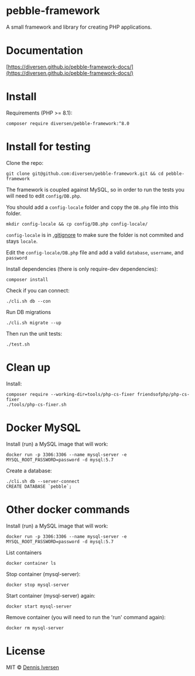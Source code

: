 # pebble-framework

A small framework and library for creating PHP applications.

# Documentation 

[https://diversen.github.io/pebble-framework-docs/](https://diversen.github.io/pebble-framework-docs/)


# Install

Requirements (PHP >= 8.1):

    composer require diversen/pebble-framework:^8.0

# Install for testing

Clone the repo:

    git clone git@github.com:diversen/pebble-framework.git && cd pebble-framework

The framework is coupled against MySQL, so in order to run the tests you will need to edit `config/DB.php`.

You should add a `config-locale` folder and copy the `DB.php` file into this folder. 

    mkdir config-locale && cp config/DB.php config-locale/

`config-locale` is in [.gitignore](.gitignore) to make sure the folder is not commited and stays `locale`. 

Edit the `config-locale/DB.php` file and add a valid `database`, `username`, and `password`

Install dependencies (there is only require-dev dependencies):

    composer install
    
Check if you can connect:

    ./cli.sh db --con

Run DB migrations

    ./cli.sh migrate --up

Then run the unit tests:

    ./test.sh

# Clean up

Install:

    composer require --working-dir=tools/php-cs-fixer friendsofphp/php-cs-fixer
    ./tools/php-cs-fixer.sh

# Docker MySQL

Install (run) a MySQL image that will work:

    docker run -p 3306:3306 --name mysql-server -e MYSQL_ROOT_PASSWORD=password -d mysql:5.7

Create a database:

    ./cli.sh db --server-connect
    CREATE DATABASE `pebble`;

# Other docker commands

Install (run) a MySQL image that will work:

    docker run -p 3306:3306 --name mysql-server -e MYSQL_ROOT_PASSWORD=password -d mysql:5.7

List containers 

    docker container ls

Stop container (mysql-server):

    docker stop mysql-server

Start container (mysql-server) again:

    docker start mysql-server

Remove container (you will need to run the 'run' command again):

    docker rm mysql-server

# License

MIT © [Dennis Iversen](https://github.com/diversen)
